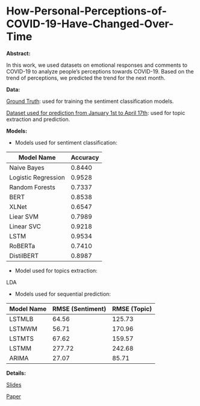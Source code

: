 # How-Personal-Perceptions-of-COVID-19-Have-Changed-Over-Time
 **Abstract:**

In this work, we used datasets on emotional responses and comments to COVID-19 to analyze people’s perceptions towards COVID-19. Based on the trend of perceptions, we predicted the trend for the next month.

**Data:**

[Ground Truth](https://arxiv.org/abs/2004.04225): used for training the sentiment classification models.

[Dataset used for prediction from January 1st to April 17th](https://www.kaggle.com/tianysun/covidtext): used for topic extraction and prediction.

**Models:**
* Models used for sentiment classification:

Model Name | Accuracy |
------------ | -------------
Naive Bayes  | 0.8440
Logistic Regression | 0.9528
Random Forests | 0.7337
BERT | 0.8538
XLNet | 0.6547
Liear SVM | 0.7989
Linear SVC | 0.9218
LSTM | 0.9534
RoBERTa | 0.7410
DistilBERT | 0.8987

* Model used for topics extraction:  

LDA 

* Models used for sequential prediction: 

Model Name | RMSE (Sentiment) | RMSE (Topic)
------------ | ------------- | -------------
LSTMLB | 64.56 | 125.73
LSTMWM | 56.71 | 170.96
LSTMTS | 67.62 | 159.57
LSTMM | 277.72 | 242.68
ARIMA | 27.07 | 85.71


**Details:**

[Slides](https://github.com/TianyiSun00234/How-Personal-Perceptions-of-COVID-19-Have-Changed-Over-Time/blob/main/Slides.pdf)

[Paper](https://github.com/TianyiSun00234/How-Personal-Perceptions-of-COVID-19-Have-Changed-Over-Time/blob/main/How%20Personal%20Perceptions%20of%20COVID-19%20Have%20Changed%20Over%20Time.pdf)

